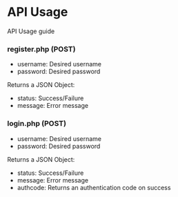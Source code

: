 API Usage
========
API Usage guide
### register.php (POST)
+ username: Desired username
+ password: Desired password

Returns a JSON Object:
+ status: Success/Failure
+ message: Error message

### login.php (POST)
+ username: Desired username
+ password: Desired password

Returns a JSON Object:
+ status: Success/Failure
+ message: Error message
+ authcode: Returns an authentication code on success